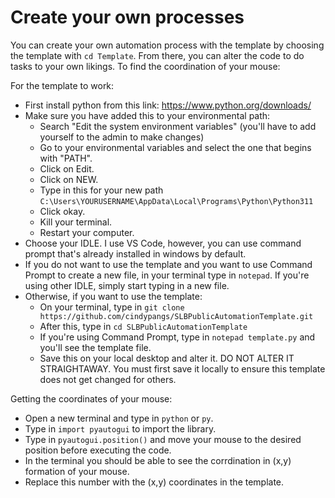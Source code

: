 # Create your own processes
You can create your own automation process with the template by choosing the template with ```cd Template```. From there, you can alter the code to do tasks to your own likings. 
To find the coordination of your mouse:

For the template to work:
- First install python from this link: https://www.python.org/downloads/
- Make sure you have added this to your environmental path:
    - Search "Edit the system environment variables" (you'll have to add yourself to the admin to make changes)
    - Go to your environmental variables and select the one that begins with "PATH".
    - Click on Edit.
    - Click on NEW.
    - Type in this for your new path ```C:\Users\YOURUSERNAME\AppData\Local\Programs\Python\Python311```
    - Click okay.
    - Kill your terminal.
    - Restart your computer.
- Choose your IDLE. I use VS Code, however, you can use command prompt that's already installed in windows by default.
- If you do not want to use the template and you want to use Command Prompt to create a new file, in your terminal type in ```notepad```. If you're using other IDLE, simply start typing in a new file.
- Otherwise, if you want to use the template:
    - On your terminal, type in ```git clone https://github.com/cindypangs/SLBPublicAutomationTemplate.git```
    - After this, type in ```cd SLBPublicAutomationTemplate```
    - If you're using Command Prompt, type in ```notepad template.py``` and you'll see the template file.
    - Save this on your local desktop and alter it. DO NOT ALTER IT STRAIGHTAWAY. You must first save it locally to ensure this template does not get changed for others.

Getting the coordinates of your mouse:
- Open a new terminal and type in ```python``` or ```py```.
- Type in ```import pyautogui``` to import the library.
- Type in ```pyautogui.position()``` and move your mouse to the desired position before executing the code.
- In the terminal you should be able to see the corrdination in (x,y) formation of your mouse.
- Replace this number with the (x,y) coordinates in the template.
